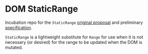 # DOM StaticRange

Incubation repo for the `StaticRange` [original proposal](https://github.com/garykac/staticrange/blob/gh-pages/staticrange.md) and preliminary [specification](http://garykac.github.io/staticrange/index.html).

`StaticRange` is a lightweight substitute for `Range`
for use when it is not necessary (or desired) for the range to be updated when the
DOM is mutated.

